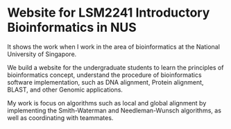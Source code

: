 # Website for LSM2241 Introductory Bioinformatics in NUS

It shows the work when I work in the area of bioinformatics at the National University of Singapore. 

We build a website for the undergraduate students to learn the principles of bioinformatics concept, understand the procedure of bioinformatics software implementation, such as DNA alignment, Protein alignment, BLAST, and other Genomic applications. 

My work is focus on algorithms such as local and global alignment by implementing the Smith-Waterman and Needleman-Wunsch algorithms, as well as coordinating with teammates. 
